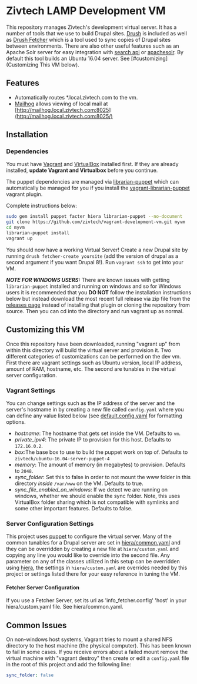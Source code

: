 ﻿# Zivtech LAMP Development VM

This repository manages Zivtech's development virtual server. It has a number of
tools that we use to build Drupal sites. [Drush](https://github.com/drush-ops/drush)
is included as well as [Drush Fetcher](https://www.drupal.org/project/fetcher)
which is a tool used to sync copies of Drupal sites between environments.
There are also other useful features such as an Apache Solr server for easy integration with
[search api](https://drupal.org/project/search_api_solr) or
[apachesolr](https://drupal.org/project/apachesolr). By default this tool builds an
Ubuntu 16.04 server.  See [#customizing](Customizing This VM below).

## Features

- Automatically routes *.local.zivtech.com to the vm.
- [Mailhog](https://github.com/mailhog/MailHog) allows viewing of local mail at [http://mailhog.local.zivtech.com:8025](http://mailhog.local.zivtech.com:8025/)

## Installation

### Dependencies
You must have [Vagrant](https://www.vagrantup.com) and [VirtualBox](https://www.virtualbox.org/)
installed first. 
If they are already installed, **update Vagrant and Virtualbox** before you continue.

The puppet dependencies are managed via
[librarian-puppet](https://github.com/rodjek/librarian-puppet) which can
automatically be managed for you if you install the
[vagrant-librarian-puppet](https://github.com/mhahn/vagrant-librarian-puppet) vagrant plugin.

Complete instructions below:

````bash
sudo gem install puppet facter hiera librarian-puppet --no-document
git clone https://github.com/zivtech/vagrant-development-vm.git myvm
cd myvm
librarian-puppet install
vagrant up
````
You should now have a working Virtual Server! Create a new Drupal site by running `drush fetcher-create yoursite`
(add the version of drupal as a second argument if you want Drupal 8!). Run `vagrant ssh` to get
into your VM.

**_NOTE FOR WINDOWS USERS:_** There are known issues with getting `librarian-puppet`
installed and running on windows and so for Windows users it is recommended that you
**DO NOT** follow the installation instructions below but instead download the
most recent full release via zip file from the
[releases page](https://github.com/zivtech/vagrant-development-vm/releases) instead
of installing that plugin or cloning the repository from source.  Then you can cd into
the directory and run vagrant up as normal.

## Customizing this VM <a name="customizing"></a>

Once this repository have been downloaded, running "vagrant up" from within this
directory will build the virtual server and provision it.  Two different categories
of customizations can be performed on the dev vm. First there are vagrant settings
such as Ubuntu version, local IP address, amount of RAM,
hostname, etc. The second are tunables in the virtual server configuration.

### Vagrant Settings
You can change settings
such as the IP address of the server and the server's hostname in by creating
a new file called `config.yaml` where you can define any value listed below
(see [default.config.yaml](https://github.com/zivtech/vagrant-development-vm/blob/master/default.config.yaml)
for formatting options.

- *hostname*: The hostname that gets set inside the VM. Defaults to `vm`.
- *private_ipv4*: The private IP to provision for this host. Defaults to `172.16.0.2`.
- *box*:The base box to use to build the puppet work on top of. Defaults to `zivtech/ubuntu-16.04-server-puppet-4`
- *memory*: The amount of memory (in megabytes) to provision. Defaults to `2048`.
- *sync_folder*: Set this to false in order to not mount the www folder in this
directory *inside* `/var/www` on the VM. Defaults to true.
- *sync_file_enabled_on_windows*: If we detect we are running on windows, whether
we should enable the sync folder. Note, this uses VirtualBox folder sharing which
is not compatible with symlinks and some other important features. Defaults to false.

### Server Configuration Settings

This project uses [puppet](https://puppetlabs.com/) to configure the virtual server.
Many of the common tunables for a Drupal server are set in
[hiera/common.yaml](https://github.com/zivtech/vagrant-development-vm/blob/master/hiera/hiera.yaml)
and they can be overridden by creating a new file at `hiera/custom.yaml`
and copying any line you would like to override into the second file.
Any parameter on any of the classes utilized in this setup can be overridden using
[hiera](http://docs.puppetlabs.com/hiera/1/), the settings in `hiera/custom.yaml` are
overrides needed by this project or settings listed there for your easy reference in
tuning the VM.

#### Fetcher Server Configuration
If you use a Fetcher Server, set its url as 'info_fetcher.config' 'host' in your hiera/custom.yaml file. See hiera/common.yaml.

## Common Issues

On non-windows host systems, Vagrant tries to mount a shared NFS directory to the host
machine (the physical computer). This has been known to fail in some cases. If you
receive errors about a failed mount remove the virtual machine with "vagrant destroy"
then create or edit a `config.yaml` file in the root of this project and add the
following line:

```` yaml
sync_folder: false
````
